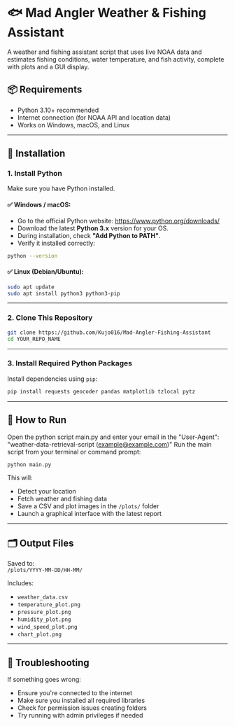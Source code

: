 # 🐟 Mad Angler Weather & Fishing Assistant

A weather and fishing assistant script that uses live NOAA data and estimates fishing conditions, water temperature, and fish activity, complete with plots and a GUI display.

## 📦 Requirements

- Python 3.10+ recommended
- Internet connection (for NOAA API and location data)
- Works on Windows, macOS, and Linux

---

## 🔧 Installation

### 1. Install Python

Make sure you have Python installed.

#### ✅ Windows / macOS:

- Go to the official Python website: https://www.python.org/downloads/
- Download the latest **Python 3.x** version for your OS.
- During installation, check **"Add Python to PATH"**.
- Verify it installed correctly:

```bash
python --version
```

#### ✅ Linux (Debian/Ubuntu):

```bash
sudo apt update
sudo apt install python3 python3-pip
```

---

### 2. Clone This Repository

```bash
git clone https://github.com/Kujo016/Mad-Angler-Fishing-Assistant
cd YOUR_REPO_NAME
```

---

### 3. Install Required Python Packages

Install dependencies using `pip`:

```bash
pip install requests geocoder pandas matplotlib tzlocal pytz
```

---

## 🚀 How to Run
Open the python script main.py and enter your email in the "User-Agent": "weather-data-retrieval-script (example@example.com)"
Run the main script from your terminal or command prompt:

```bash
python main.py
```

This will:
- Detect your location
- Fetch weather and fishing data
- Save a CSV and plot images in the `/plots/` folder
- Launch a graphical interface with the latest report

---

## 🗂 Output Files

Saved to:  
`/plots/YYYY-MM-DD/HH-MM/`

Includes:
- `weather_data.csv`
- `temperature_plot.png`
- `pressure_plot.png`
- `humidity_plot.png`
- `wind_speed_plot.png`
- `chart_plot.png`

---

## 🐛 Troubleshooting

If something goes wrong:
- Ensure you're connected to the internet
- Make sure you installed all required libraries
- Check for permission issues creating folders
- Try running with admin privileges if needed
